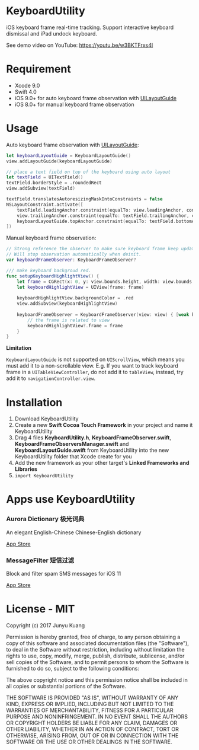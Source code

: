 # KeyboardUtility
iOS keyboard frame real-time tracking. Support interactive keyboard dismissal and iPad undock keyboard.

See demo video on YouTube:
https://youtu.be/w3BKTFrxs4I

# Requirement
- Xcode 9.0
- Swift 4.0
- iOS 9.0+ for auto keyboard frame observation with [UILayoutGuide](https://developer.apple.com/documentation/uikit/uilayoutguide)
- iOS 8.0+ for manual keyboard frame observation

# Usage

Auto keyboard frame observation with [UILayoutGuide](https://developer.apple.com/documentation/uikit/uilayoutguide):
``` swift
let keyboardLayoutGuide = KeyboardLayoutGuide()
view.addLayoutGuide(keyboardLayoutGuide)

// place a text field on top of the keyboard using auto layout
let textField = UITextField()
textField.borderStyle = .roundedRect
view.addSubview(textField)

textField.translatesAutoresizingMaskIntoConstraints = false
NSLayoutConstraint.activate([
    textField.leadingAnchor.constraint(equalTo: view.leadingAnchor, constant: 8),
    view.trailingAnchor.constraint(equalTo: textField.trailingAnchor, constant: 8),
    keyboardLayoutGuide.topAnchor.constraint(equalTo: textField.bottomAnchor, constant: 8),
])
```

Manual keyboard frame observation:
``` swift
// Strong reference the observer to make sure keyboard frame keep update to date.
// Will stop observation automatically when deinit.
var keyboardFrameObserver: KeyboardFrameObserver?

/// make keyboard backgroud red.
func setupKeyboardHighlightView() {
    let frame = CGRect(x: 0, y: view.bounds.height, width: view.bounds.width, height: 0) // setup inital frame to avoid weird animation
    let keyboardHighlightView = UIView(frame: frame)
    
    keyboardHighlightView.backgroundColor = .red
    view.addSubview(keyboardHighlightView)
    
    keyboardFrameObserver = KeyboardFrameObserver(view: view) { [weak keyboardHighlightView] frame, animated in
        // the frame is related to view
        keyboardHighlightView?.frame = frame
    }
}
```

**Limitation**

`KeyboardLayoutGuide` is not supported on `UIScrollView`, which means you must add it to a non-scrollable view. 
E.g. If you want to track keyboard frame in a `UITableViewController`, do not add it to `tableView`, instead, try add it to `navigationController.view`.

# Installation
1. Download KeyboardUtility
2. Create a new **Swift Cocoa Touch Framework** in your project and name it KeyboardUtility
3. Drag 4 files **KeyboardUtility.h**, **KeyboardFrameObserver.swift**, **KeyboardFrameObserversManager.swift** and **KeyboardLayoutGuide.swift** from KeyboardUtility into the new KeyboardUtility folder that Xcode create for you
4. Add the new framework as your other target's **Linked Frameworks and Libraries**
5. `import KeyboardUtility`

# Apps use KeyboardUtility

### Aurora Dictionary 极光词典
An elegant English-Chinese Chinese-English dictionary

[App Store](https://itunes.apple.com/app/id1154746981?at=1001lmw6)
  
  
### MessageFilter 短信过滤
Block and filter spam SMS messages for iOS 11

[App Store](https://itunes.apple.com/app/id1262898709?at=1001lmw6)


# License - MIT
Copyright (c) 2017 Junyu Kuang

Permission is hereby granted, free of charge, to any person obtaining a copy
of this software and associated documentation files (the "Software"), to deal
in the Software without restriction, including without limitation the rights
to use, copy, modify, merge, publish, distribute, sublicense, and/or sell
copies of the Software, and to permit persons to whom the Software is
furnished to do so, subject to the following conditions:

The above copyright notice and this permission notice shall be included in all
copies or substantial portions of the Software.

THE SOFTWARE IS PROVIDED "AS IS", WITHOUT WARRANTY OF ANY KIND, EXPRESS OR
IMPLIED, INCLUDING BUT NOT LIMITED TO THE WARRANTIES OF MERCHANTABILITY,
FITNESS FOR A PARTICULAR PURPOSE AND NONINFRINGEMENT. IN NO EVENT SHALL THE
AUTHORS OR COPYRIGHT HOLDERS BE LIABLE FOR ANY CLAIM, DAMAGES OR OTHER
LIABILITY, WHETHER IN AN ACTION OF CONTRACT, TORT OR OTHERWISE, ARISING FROM,
OUT OF OR IN CONNECTION WITH THE SOFTWARE OR THE USE OR OTHER DEALINGS IN THE
SOFTWARE.
